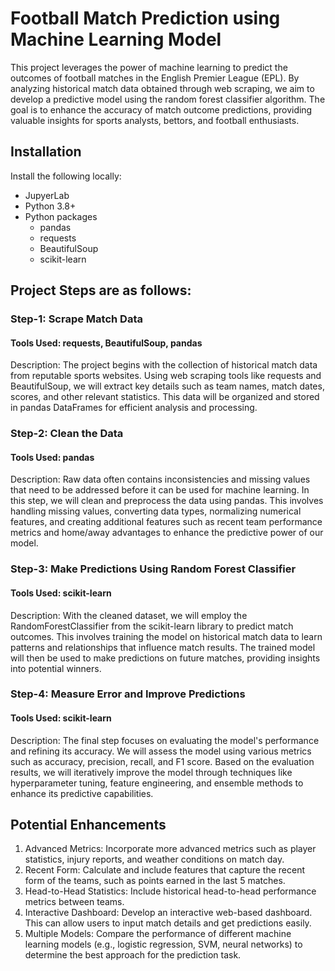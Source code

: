 # Football Match Prediction using Machine Learning Model 
This project leverages the power of machine learning to predict the outcomes of football matches in the English Premier League (EPL). By analyzing historical match data obtained through web scraping, we aim to develop a predictive model using the random forest classifier algorithm. The goal is to enhance the accuracy of match outcome predictions, providing valuable insights for sports analysts, bettors, and football enthusiasts.

## Installation
Install the following locally:
* JupyerLab
* Python 3.8+
* Python packages
    * pandas
    * requests
    * BeautifulSoup
    * scikit-learn

## Project Steps are as follows:

### Step-1: Scrape Match Data
#### Tools Used: requests, BeautifulSoup, pandas
Description: The project begins with the collection of historical match data from reputable sports websites. Using web scraping tools like requests and BeautifulSoup, we will extract key details such as team names, match dates, scores, and other relevant statistics. This data will be organized and stored in pandas DataFrames for efficient analysis and processing.

### Step-2: Clean the Data
#### Tools Used: pandas
Description: Raw data often contains inconsistencies and missing values that need to be addressed before it can be used for machine learning. In this step, we will clean and preprocess the data using pandas. This involves handling missing values, converting data types, normalizing numerical features, and creating additional features such as recent team performance metrics and home/away advantages to enhance the predictive power of our model.

### Step-3: Make Predictions Using Random Forest Classifier
#### Tools Used: scikit-learn
Description: With the cleaned dataset, we will employ the RandomForestClassifier from the scikit-learn library to predict match outcomes. This involves training the model on historical match data to learn patterns and relationships that influence match results. The trained model will then be used to make predictions on future matches, providing insights into potential winners.

### Step-4: Measure Error and Improve Predictions
#### Tools Used: scikit-learn
Description: The final step focuses on evaluating the model's performance and refining its accuracy. We will assess the model using various metrics such as accuracy, precision, recall, and F1 score. Based on the evaluation results, we will iteratively improve the model through techniques like hyperparameter tuning, feature engineering, and ensemble methods to enhance its predictive capabilities.

## Potential Enhancements
1. Advanced Metrics: Incorporate more advanced metrics such as player statistics, injury reports, and weather conditions on match day.
2. Recent Form: Calculate and include features that capture the recent form of the teams, such as points earned in the last 5 matches.
3. Head-to-Head Statistics: Include historical head-to-head performance metrics between teams.
4. Interactive Dashboard: Develop an interactive web-based dashboard. This can allow users to input match details and get predictions easily.
5. Multiple Models: Compare the performance of different machine learning models (e.g., logistic regression, SVM, neural networks) to determine the best approach for the prediction task.
